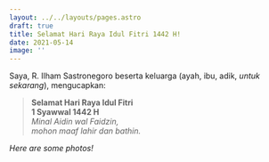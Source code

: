```yaml
---
layout: ../../layouts/pages.astro
draft: true
title: Selamat Hari Raya Idul Fitri 1442 H!
date: 2021-05-14
image: ''
---
```


Saya, R. Ilham Sastronegoro beserta keluarga (ayah, ibu, adik, _untuk sekarang_), mengucapkan:

> **Selamat Hari Raya Idul Fitri**\
> **1 Syawwal 1442 H**\
> _Minal Aidin wal Faidzin,_\
> _mohon maaf lahir dan bathin._

_Here are some photos!_
